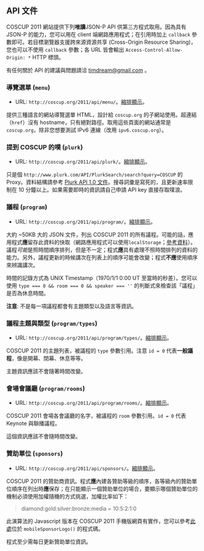 ## API 文件

COSCUP 2011 網站提供下列**唯讀**JSON-P API 供第三方程式取用。因為具有 JSON-P 的能力，您可以用在 client 端網路應用程式；在引用時加上 `callback` 參數即可。若目標瀏覽器支援跨來源資源共享 (Cross-Origin Resource Sharing)，您也可以不使用 `callback` 參數；各 URL 皆會輸出 `Access-Control-Allow-Origin: *` HTTP 標頭。

有任何關於 API 的建議與問題請洽 <timdream@gmail.com> 。

### 導覽選單 (`menu`)

* URL: `http://coscup.org/2011/api/menu/`。[縮排顯示](http://json-indent.appspot.com/indent?url=http://coscup.org/2011/api/menu/)。

提供三種語言的網站導覽選單 HTML，設計給 `coscup.org` 的子網站使用。超連結（`href`）沒有 hostname，只有絕對路徑。取用這些頁面的網站通常是 `coscup.org`，除非您想要測試 IPv6 連線（改用 `ipv6.coscup.org`）。

### 提到 COSCUP 的噗 (`plurk`)

* URL: `http://coscup.org/2011/api/plurk/`。[縮排顯示](http://json-indent.appspot.com/indent?url=http://coscup.org/2011/api/plurk/)。

只是個 `http://www.plurk.com/API/PlurkSearch/search?query=COSCUP` 的 Proxy。資料結構請參考 [Plurk API 1.0 文件](http://www.plurk.com/API#search)。搜尋詞彙是寫死的，且更新速率限制在 10 分鐘以上。如果需要即時的資訊請自己申請 API key 直接存取噗浪。

### 議程 (`program`)

* URL: `http://coscup.org/2011/api/program/`。[縮排顯示](http://json-indent.appspot.com/indent?url=http://coscup.org/2011/api/program/)。

大約 ~50KB 大的 JSON 文件，列出 COSCUP 2011 的所有議程。可能的話，應用程式**應**留存此資料的快取（網路應用程式可以使用`localStorage`；[參考資料](http://diveintohtml5.org/storage.html)）。議程*可能*是照時間順序排列，但是不一定；程式**應**具有處理不照時間排列的資料的能力。另外，議程更新的時候講次在列表上的順序可能會改變；程式**不應**使用順序來辨識講次。

時間的記錄方式為 UNIX Timestamp（1970/1/1 0:00 UT 至當時的秒差）。您可以使用 `type === 0 && room === 0 && speaker === ''` 的判斷式來檢查該「議程」是否為休息時間。

**注意**: 不是每一項議程都會有主題類型以及語言等資訊。

### 議程主題與類型 (`program/types`)

* URL: `http://coscup.org/2011/api/program/types/`。[縮排顯示](http://json-indent.appspot.com/indent?url=http://coscup.org/2011/api/program/types/)。

COSCUP 2011 的主題列表，被議程的 `type` 參數引用。注意 `id = 0` 代表**一般議程**，像是開幕、閉幕、休息等等。

主題資訊應該不會隨著時間改變。

### 會場會議廳 (`program/rooms`)

* URL: `http://coscup.org/2011/api/program/rooms/`。[縮排顯示](http://json-indent.appspot.com/indent?url=http://coscup.org/2011/api/program/rooms/)。

COSCUP 2011 會場各會議廳的名字，被議程的 `room` 參數引用。`id = 0` 代表 Keynote 與聯播議程。

這個資訊應該不會隨時間改變。

### 贊助單位 (`sponsors`)

* URL: `http://coscup.org/2011/api/sponsors/`。[縮排顯示](http://json-indent.appspot.com/indent?url=http://coscup.org/2011/api/sponsors/)。

COSCUP 2011 的贊助商資訊。程式**應**內建各贊助等級的順序，各等級內的贊助單位順序在列出時**應**保存；在只能顯示一個贊助單位的場合，要顯示哪個贊助單位的機制必須使用加權隨機的方式挑選，加權比率如下：

> diamond:gold:silver:bronze:media = 10:5:2:1:0

此演算法的  Javascript 版本在 COSCUP 2011 手機版網頁有實作，您可以參考[此處](http://coscup.org/2011-theme/assets/script.js)位於 `mobileSponsorLogo()` 的程式碼。

程式至少需每日更新贊助單位資訊。
